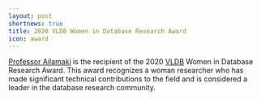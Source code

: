 ```yaml
---
layout: post
shortnews: true
title: 2020 VLDB Women in Database Research Award
icon: award
---
```


[Professor Ailamaki](http://people.epfl.ch/anastasia.ailamaki) is the recipient of the 2020 [VLDB](https://www.vldb.org/) Women in Database Research Award. This award recognizes a woman researcher who has made significant technical contributions to the field and is considered a leader in the database research community.
